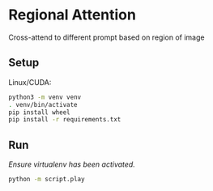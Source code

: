 # Regional Attention

Cross-attend to different prompt based on region of image

## Setup

Linux/CUDA:

```bash
python3 -m venv venv
. venv/bin/activate
pip install wheel
pip install -r requirements.txt
```

## Run

_Ensure virtualenv has been activated._

```bash
python -m script.play
```